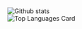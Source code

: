 ### 

 ![Github stats](https://github-readme-stats.vercel.app/api?username=JdevStudios&theme=highcontrast&show_icons=true&count_private=true)
<br>
![Top Languages Card](https://github-readme-stats.vercel.app/api/top-langs/?username=JdevStudios)
